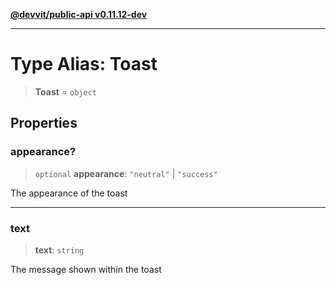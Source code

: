 [**@devvit/public-api v0.11.12-dev**](../README.md)

---

# Type Alias: Toast

> **Toast** = `object`

## Properties

<a id="appearance"></a>

### appearance?

> `optional` **appearance**: `"neutral"` \| `"success"`

The appearance of the toast

---

<a id="text"></a>

### text

> **text**: `string`

The message shown within the toast
